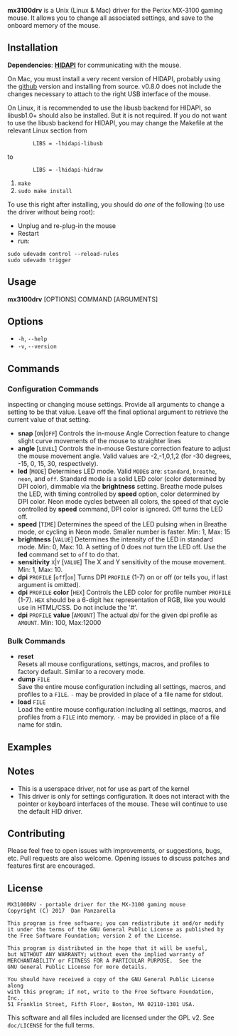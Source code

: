 **mx3100drv** is a Unix (Linux & Mac) driver for the Perixx MX-3100 gaming mouse. It allows you to change all associated settings, and save to the onboard memory of the mouse.

Installation
----------------

**Dependencies**: **[HIDAPI](http://www.signal11.us/oss/hidapi/)** for communicating with the mouse. 

On Mac, you must install a very recent version of HIDAPI, probably using the [github](https://github.com/signal11/hidapi) version and installing from source. v0.8.0 does not include the changes necessary to attach to the right USB interface of the mouse.

On Linux, it is recommended to use the libusb backend for HIDAPI, so libusb1.0+ should also be installed. But it is not required. If you do not want to use the libusb backend for HIDAPI, you may change the Makefile at the relevant Linux section from

```
        LIBS = -lhidapi-libusb
```

to

```
        LIBS = -lhidapi-hidraw
```

1. `make`
2. `sudo make install`

To use this right after installing, you should do *one* of the following (to use the driver without being root):

* Unplug and re-plug-in the mouse
* Restart
* run:

```
sudo udevadm control --reload-rules
sudo udevadm trigger
```

Usage
-----

**mx3100drv** [OPTIONS] COMMAND [ARGUMENTS]

## Options
- `-h`, `--help`
- `-v`, `--version`

## Commands
### Configuration Commands
inspecting or changing mouse settings. Provide all arguments to change a setting to be that value. Leave off the final optional argument to retrieve the current value of that setting.
 
- **snap** [`ON`|`OFF`]
    Controls the in-mouse Angle Correction feature to change slight curve movements of the mouse to straighter lines
- **angle** [`LEVEL`]
    Controls the in-mouse Gesture correction feature to adjust the mouse movement angle. Valid values are -2,-1,0,1,2 (for -30 degrees, -15, 0, 15, 30, respectively).
- **led** [`MODE`]
    Determines LED mode. Valid `MODE`s are: `standard`, `breathe`, `neon`, and `off`. Standard mode is a solid LED color (color determined by DPI color), dimmable via the **brightness** setting. Breathe mode pulses the LED, with timing controlled by **speed** option, color determined by DPI color. Neon mode cycles between all colors, the speed of that cycle controlled by **speed** command, DPI color is ignored. Off turns the LED off.
- **speed** [`TIME`]
    Determines the speed of the LED pulsing when in Breathe mode, or cycling in Neon mode. Smaller number is faster. Min: 1, Max: 15
- **brightness** [`VALUE`]
    Determines the intensity of the LED in standard mode. Min: 0, Max: 10. A setting of 0 does not turn the LED off. Use the **led** command set to `off` to do that.
- **sensitivity** `X`|`Y` [`VALUE`]
    The X and Y sensitivity of the mouse movement. Min: 1, Max: 10.
- **dpi** `PROFILE` [`off`|`on`]
    Turns DPI `PROFILE` (1-7) on or off (or tells you, if last argument is omitted).
- **dpi** `PROFILE` **color** [`HEX`]
    Controls the LED color for profile number `PROFILE` (1-7). `HEX` should be a 6-digit hex representation of RGB, like you would use in HTML/CSS. Do not include the '#'.
- **dpi** `PROFILE` **value** [`AMOUNT`]
    The actual _dpi_ for the given dpi profile as `AMOUNT`. Min: 100, Max:12000

### Bulk Commands

- **reset**  
    Resets all mouse configurations, settings, macros, and profiles to factory default. Similar to a recovery mode.
- **dump** `FILE`  
    Save the entire mouse configuration including all settings, macros, and profiles to a `FILE`. `-` may be provided in place of a file name for stdout.
- **load** `FILE`  
    Load the entire mouse configuration including all settings, macros, and profiles from a `FILE` into memory. `-` may be provided in place of a file name for stdin.

## Examples


Notes
---------

* This is a userspace driver, not for use as part of the kernel
* This driver is only for settings configuration. It does not interact with the pointer or keyboard interfaces of the mouse. These will continue to use the default HID driver.

Contributing
--------------

Please feel free to open issues with improvements, or suggestions, bugs, etc. Pull requests are also welcome. Opening issues to discuss patches and features first are encouraged.


License
------------
```
MX3100DRV - portable driver for the MX-3100 gaming mouse
Copyright (C) 2017  Dan Panzarella

This program is free software; you can redistribute it and/or modify
it under the terms of the GNU General Public License as published by
the Free Software Foundation; version 2 of the License.

This program is distributed in the hope that it will be useful,
but WITHOUT ANY WARRANTY; without even the implied warranty of
MERCHANTABILITY or FITNESS FOR A PARTICULAR PURPOSE.  See the
GNU General Public License for more details.

You should have received a copy of the GNU General Public License along
with this program; if not, write to the Free Software Foundation, Inc.,
51 Franklin Street, Fifth Floor, Boston, MA 02110-1301 USA.
```


This software and all files included are licensed under the GPL v2. See `doc/LICENSE` for the full terms.
